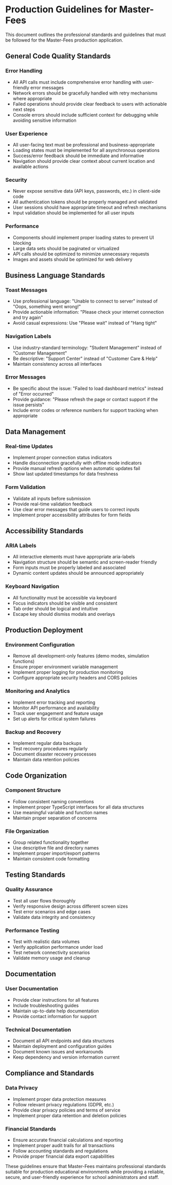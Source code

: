 # Production Guidelines for Master-Fees

This document outlines the professional standards and guidelines that must be followed for the Master-Fees production application.

## General Code Quality Standards

### Error Handling
* All API calls must include comprehensive error handling with user-friendly error messages
* Network errors should be gracefully handled with retry mechanisms where appropriate
* Failed operations should provide clear feedback to users with actionable next steps
* Console errors should include sufficient context for debugging while avoiding sensitive information

### User Experience
* All user-facing text must be professional and business-appropriate
* Loading states must be implemented for all asynchronous operations
* Success/error feedback should be immediate and informative
* Navigation should provide clear context about current location and available actions

### Security
* Never expose sensitive data (API keys, passwords, etc.) in client-side code
* All authentication tokens should be properly managed and validated
* User sessions should have appropriate timeout and refresh mechanisms
* Input validation should be implemented for all user inputs

### Performance
* Components should implement proper loading states to prevent UI blocking
* Large data sets should be paginated or virtualized
* API calls should be optimized to minimize unnecessary requests
* Images and assets should be optimized for web delivery

## Business Language Standards

### Toast Messages
* Use professional language: "Unable to connect to server" instead of "Oops, something went wrong!"
* Provide actionable information: "Please check your internet connection and try again"
* Avoid casual expressions: Use "Please wait" instead of "Hang tight"

### Navigation Labels
* Use industry-standard terminology: "Student Management" instead of "Customer Management"
* Be descriptive: "Support Center" instead of "Customer Care & Help"
* Maintain consistency across all interfaces

### Error Messages
* Be specific about the issue: "Failed to load dashboard metrics" instead of "Error occurred"
* Provide guidance: "Please refresh the page or contact support if the issue persists"
* Include error codes or reference numbers for support tracking when appropriate

## Data Management

### Real-time Updates
* Implement proper connection status indicators
* Handle disconnection gracefully with offline mode indicators
* Provide manual refresh options when automatic updates fail
* Show last updated timestamps for data freshness

### Form Validation
* Validate all inputs before submission
* Provide real-time validation feedback
* Use clear error messages that guide users to correct inputs
* Implement proper accessibility attributes for form fields

## Accessibility Standards

### ARIA Labels
* All interactive elements must have appropriate aria-labels
* Navigation structure should be semantic and screen-reader friendly
* Form inputs must be properly labeled and associated
* Dynamic content updates should be announced appropriately

### Keyboard Navigation
* All functionality must be accessible via keyboard
* Focus indicators should be visible and consistent
* Tab order should be logical and intuitive
* Escape key should dismiss modals and overlays

## Production Deployment

### Environment Configuration
* Remove all development-only features (demo modes, simulation functions)
* Ensure proper environment variable management
* Implement proper logging for production monitoring
* Configure appropriate security headers and CORS policies

### Monitoring and Analytics
* Implement error tracking and reporting
* Monitor API performance and availability
* Track user engagement and feature usage
* Set up alerts for critical system failures

### Backup and Recovery
* Implement regular data backups
* Test recovery procedures regularly
* Document disaster recovery processes
* Maintain data retention policies

## Code Organization

### Component Structure
* Follow consistent naming conventions
* Implement proper TypeScript interfaces for all data structures
* Use meaningful variable and function names
* Maintain proper separation of concerns

### File Organization
* Group related functionality together
* Use descriptive file and directory names
* Implement proper import/export patterns
* Maintain consistent code formatting

## Testing Standards

### Quality Assurance
* Test all user flows thoroughly
* Verify responsive design across different screen sizes
* Test error scenarios and edge cases
* Validate data integrity and consistency

### Performance Testing
* Test with realistic data volumes
* Verify application performance under load
* Test network connectivity scenarios
* Validate memory usage and cleanup

## Documentation

### User Documentation
* Provide clear instructions for all features
* Include troubleshooting guides
* Maintain up-to-date help documentation
* Provide contact information for support

### Technical Documentation
* Document all API endpoints and data structures
* Maintain deployment and configuration guides
* Document known issues and workarounds
* Keep dependency and version information current

## Compliance and Standards

### Data Privacy
* Implement proper data protection measures
* Follow relevant privacy regulations (GDPR, etc.)
* Provide clear privacy policies and terms of service
* Implement proper data retention and deletion policies

### Financial Standards
* Ensure accurate financial calculations and reporting
* Implement proper audit trails for all transactions
* Follow accounting standards and regulations
* Provide proper financial data export capabilities

These guidelines ensure that Master-Fees maintains professional standards suitable for production educational environments while providing a reliable, secure, and user-friendly experience for school administrators and staff.